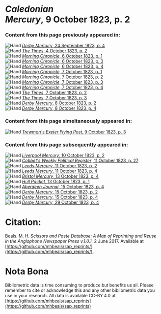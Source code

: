 # *Caledonian Mercury*, 9 October 1823, p. 2  
  
### Content from this page previously appeared in:  
![Hand](http://scissorsandpaste.net/wp-content/uploads/2017/06/smallhandpointer.png) [*Derby Mercury*, 24 September 1823, p. 4](https://mhbeals.github.io/sap_html/Derby-Mercury/Derby-Mercury-24-September-1823-p-4)  
![Hand](http://scissorsandpaste.net/wp-content/uploads/2017/06/smallhandpointer.png) [*The Times*, 4 October 1823, p. 2](https://mhbeals.github.io/sap_html/The-Times/The-Times-4-October-1823-p-2)  
![Hand](http://scissorsandpaste.net/wp-content/uploads/2017/06/smallhandpointer.png) [*Morning Chronicle*, 6 October 1823, p. 1](https://mhbeals.github.io/sap_html/Morning-Chronicle/Morning-Chronicle-6-October-1823-p-1)  
![Hand](http://scissorsandpaste.net/wp-content/uploads/2017/06/smallhandpointer.png) [*Morning Chronicle*, 6 October 1823, p. 3](https://mhbeals.github.io/sap_html/Morning-Chronicle/Morning-Chronicle-6-October-1823-p-3)  
![Hand](http://scissorsandpaste.net/wp-content/uploads/2017/06/smallhandpointer.png) [*Morning Chronicle*, 6 October 1823, p. 4](https://mhbeals.github.io/sap_html/Morning-Chronicle/Morning-Chronicle-6-October-1823-p-4)  
![Hand](http://scissorsandpaste.net/wp-content/uploads/2017/06/smallhandpointer.png) [*Morning Chronicle*, 7 October 1823, p. 1](https://mhbeals.github.io/sap_html/Morning-Chronicle/Morning-Chronicle-7-October-1823-p-1)  
![Hand](http://scissorsandpaste.net/wp-content/uploads/2017/06/smallhandpointer.png) [*Morning Chronicle*, 7 October 1823, p. 2](https://mhbeals.github.io/sap_html/Morning-Chronicle/Morning-Chronicle-7-October-1823-p-2)  
![Hand](http://scissorsandpaste.net/wp-content/uploads/2017/06/smallhandpointer.png) [*Morning Chronicle*, 7 October 1823, p. 3](https://mhbeals.github.io/sap_html/Morning-Chronicle/Morning-Chronicle-7-October-1823-p-3)  
![Hand](http://scissorsandpaste.net/wp-content/uploads/2017/06/smallhandpointer.png) [*Morning Chronicle*, 7 October 1823, p. 4](https://mhbeals.github.io/sap_html/Morning-Chronicle/Morning-Chronicle-7-October-1823-p-4)  
![Hand](http://scissorsandpaste.net/wp-content/uploads/2017/06/smallhandpointer.png) [*The Times*, 7 October 1823, p. 2](https://mhbeals.github.io/sap_html/The-Times/The-Times-7-October-1823-p-2)  
![Hand](http://scissorsandpaste.net/wp-content/uploads/2017/06/smallhandpointer.png) [*The Times*, 7 October 1823, p. 3](https://mhbeals.github.io/sap_html/The-Times/The-Times-7-October-1823-p-3)  
![Hand](http://scissorsandpaste.net/wp-content/uploads/2017/06/smallhandpointer.png) [*Derby Mercury*, 8 October 1823, p. 2](https://mhbeals.github.io/sap_html/Derby-Mercury/Derby-Mercury-8-October-1823-p-2)  
![Hand](http://scissorsandpaste.net/wp-content/uploads/2017/06/smallhandpointer.png) [*Derby Mercury*, 8 October 1823, p. 4](https://mhbeals.github.io/sap_html/Derby-Mercury/Derby-Mercury-8-October-1823-p-4)  
  
### Content from this page simeltaneously appeared in:  
![Hand](http://scissorsandpaste.net/wp-content/uploads/2017/06/smallhandpointer.png) [*Trewman's Exeter Flying Post*, 9 October 1823, p. 3](https://mhbeals.github.io/sap_html/Trewman's-Exeter-Flying-Post/Trewman's-Exeter-Flying-Post-9-October-1823-p-3)  
  
### Content from this page subsequently appeared in:  
![Hand](http://scissorsandpaste.net/wp-content/uploads/2017/06/smallhandpointer.png) [*Liverpool Mercury*, 10 October 1823, p. 2](https://mhbeals.github.io/sap_html/Liverpool-Mercury/Liverpool-Mercury-10-October-1823-p-2)  
![Hand](http://scissorsandpaste.net/wp-content/uploads/2017/06/smallhandpointer.png) [*Cobbet's Weekly Political Register*, 11 October 1823, p. 27](https://mhbeals.github.io/sap_html/Cobbet's-Weekly-Political-Register/Cobbet's-Weekly-Political-Register-11-October-1823-p-27)  
![Hand](http://scissorsandpaste.net/wp-content/uploads/2017/06/smallhandpointer.png) [*Leeds Mercury*, 11 October 1823, p. 2](https://mhbeals.github.io/sap_html/Leeds-Mercury/Leeds-Mercury-11-October-1823-p-2)  
![Hand](http://scissorsandpaste.net/wp-content/uploads/2017/06/smallhandpointer.png) [*Leeds Mercury*, 11 October 1823, p. 4](https://mhbeals.github.io/sap_html/Leeds-Mercury/Leeds-Mercury-11-October-1823-p-4)  
![Hand](http://scissorsandpaste.net/wp-content/uploads/2017/06/smallhandpointer.png) [*Bristol Mercury*, 13 October 1823, p. 4](https://mhbeals.github.io/sap_html/Bristol-Mercury/Bristol-Mercury-13-October-1823-p-4)  
![Hand](http://scissorsandpaste.net/wp-content/uploads/2017/06/smallhandpointer.png) [*Hull Packet*, 13 October 1823, p. 1](https://mhbeals.github.io/sap_html/Hull-Packet/Hull-Packet-13-October-1823-p-1)  
![Hand](http://scissorsandpaste.net/wp-content/uploads/2017/06/smallhandpointer.png) [*Aberdeen Journal*, 15 October 1823, p. 4](https://mhbeals.github.io/sap_html/Aberdeen-Journal/Aberdeen-Journal-15-October-1823-p-4)  
![Hand](http://scissorsandpaste.net/wp-content/uploads/2017/06/smallhandpointer.png) [*Derby Mercury*, 15 October 1823, p. 2](https://mhbeals.github.io/sap_html/Derby-Mercury/Derby-Mercury-15-October-1823-p-2)  
![Hand](http://scissorsandpaste.net/wp-content/uploads/2017/06/smallhandpointer.png) [*Derby Mercury*, 15 October 1823, p. 4](https://mhbeals.github.io/sap_html/Derby-Mercury/Derby-Mercury-15-October-1823-p-4)  
![Hand](http://scissorsandpaste.net/wp-content/uploads/2017/06/smallhandpointer.png) [*Derby Mercury*, 29 October 1823, p. 4](https://mhbeals.github.io/sap_html/Derby-Mercury/Derby-Mercury-29-October-1823-p-4)  


# Citation: 

Beals. M. H. *Scissors and Paste Database: A Map of Reprinting and Reuse in the Anglophone Newspaper Press v.1.0.1.* 2 June 2017. Available at [https://github.com/mhbeals/sap_reprints/](https://github.com/mhbeals/sap_reprints/). 

# Nota Bona

Bibliometric data is time consuming to produce but benefits us all. Please remember to cite or acknowledge this and any other bibliometric data you use in your research. All data is available CC-BY 4.0 at [https://github.com/mhbeals/sap_reprints](https://github.com/mhbeals/sap_reprints)